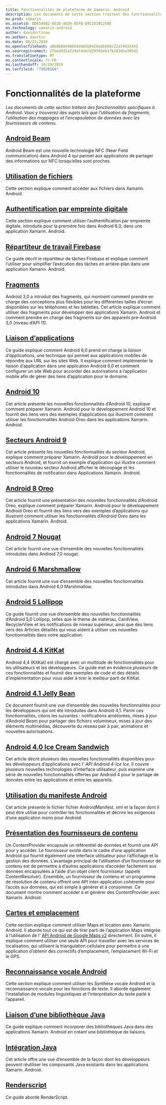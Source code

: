 ```yaml
---
title: Fonctionnalités de plateforme de Xamarin. Android
description: Les documents de cette section traitent des fonctionnalités spécifiques à Android. Vous y trouverez des sujets tels que l’utilisation de fragments, l’utilisation des mappages et l’encapsulation de données avec les fournisseurs de contenu.
ms.prod: xamarin
ms.assetid: DDE54082-6E2B-9ED9-05FB-D9C1D1B1258E
ms.technology: xamarin-android
author: davidortinau
ms.author: daortin
ms.date: 08/21/2018
ms.openlocfilehash: a0b8b80499854d485b8420adb580c22a74933443
ms.sourcegitcommit: 2fbe4932a319af4ebc829f65eb1fb1816ba305d3
ms.translationtype: MT
ms.contentlocale: fr-FR
ms.lasthandoff: 10/29/2019
ms.locfileid: "73020164"
---
```

# <a name="platform-features"></a>Fonctionnalités de la plateforme

_Les documents de cette section traitent des fonctionnalités spécifiques à Android. Vous y trouverez des sujets tels que l’utilisation de fragments, l’utilisation des mappages et l’encapsulation de données avec les fournisseurs de contenu._

## <a name="android-beamandroidplatformandroid-beammd"></a>[Android Beam](~/android/platform/android-beam.md)

Android Beam est une nouvelle technologie NFC (Near Field communication) dans Android 4 qui permet aux applications de partager des informations sur NFC lorsqu’elles sont proches.

## <a name="working-with-filesandroidplatformfilesindexmd"></a>[Utilisation de fichiers](~/android/platform/files/index.md)

Cette section explique comment accéder aux fichiers dans Xamarin. Android.

## <a name="fingerprint-authenticationandroidplatformfingerprint-authenticationindexmd"></a>[Authentification par empreinte digitale](~/android/platform/fingerprint-authentication/index.md)

Cette section explique comment utiliser l’authentification par empreinte digitale, introduite pour la première fois dans Android 6,0, dans une application Xamarin. Android.

## <a name="firebase-job-dispatcherandroidplatformfirebase-job-dispatchermd"></a>[Répartiteur de travail Firebase](~/android/platform/firebase-job-dispatcher.md)

Ce guide décrit le répartiteur de tâches Firebase et explique comment l’utiliser pour simplifier l’exécution des tâches en arrière-plan dans une application Xamarin. Android.

## <a name="fragmentsandroidplatformfragmentsindexmd"></a>[Fragments](~/android/platform/fragments/index.md)

Android 3,0 a introduit des fragments, qui montrent comment prendre en charge des conceptions plus flexibles pour les différentes tailles d’écran disponibles sur les téléphones et les tablettes. Cet article explique comment utiliser des fragments pour développer des applications Xamarin. Android et comment prendre en charge des fragments sur des appareils pré-Android 3,0 (niveau d’API 11).

## <a name="app-linkingandroidplatformapp-linkingmd"></a>[Liaison d’applications](~/android/platform/app-linking.md)

Ce guide explique comment Android 6,0 prend en charge la _liaison d’applications_, une technique qui permet aux applications mobiles de répondre aux URL sur les sites Web. Il explique comment implémenter la liaison d’application dans une application Android 6,0 et comment configurer un site Web pour accorder des autorisations à l’application mobile afin de gérer des liens d’application pour le domaine.

## <a name="android-10androidplatformandroid-10md"></a>[Android 10](~/android/platform/android-10.md)

Cet article présente les nouvelles fonctionnalités d’Android 10, explique comment préparer Xamarin. Android pour le développement Android 10 et fournit des liens vers des exemples d’applications qui illustrent comment utiliser les fonctionnalités Android Oreo dans les applications Xamarin. Android.

## <a name="android-9-pieandroidplatformpiemd"></a>[Secteurs Android 9](~/android/platform/pie.md)

Cet article présente les nouvelles fonctionnalités du secteur Android, explique comment préparer Xamarin. Android pour le développement en secteurs Android, et fournit un exemple d’application qui illustre comment utiliser le nouveau secteur Android afficher le découpage et les fonctionnalités de notification dans Applications Xamarin. Android.

## <a name="android-8-oreoandroidplatformoreomd"></a>[Android 8 Oreo](~/android/platform/oreo.md)

Cet article fournit une présentation des nouvelles fonctionnalités d’Android Oreo, explique comment préparer Xamarin. Android pour le développement Android Oreo et fournit des liens vers des exemples d’applications qui illustrent comment utiliser les fonctionnalités d’Android Oreo dans les applications Xamarin. Android.

## <a name="android-7-nougatandroidplatformnougatmd"></a>[Android 7 Nougat](~/android/platform/nougat.md)

Cet article fournit une vue d’ensemble des nouvelles fonctionnalités introduites dans Android 7,0 nougat.

## <a name="android-6-marshmallowandroidplatformmarshmallowmd"></a>[Android 6 Marshmallow](~/android/platform/marshmallow.md)

Cet article fournit une vue d’ensemble des nouvelles fonctionnalités introduites dans Android 6,0 Marshmallow.

## <a name="android-5-lollipopandroidplatformlollipopmd"></a>[Android 5 Lollipop](~/android/platform/lollipop.md)

Ce guide fournit une vue d’ensemble des nouvelles fonctionnalités d’Android 5,0 Lollipop, telles que le thème de matériau, CardView, RecyclerView et les notifications de niveau supérieur, ainsi que des liens vers des Articles détaillés qui vous aident à utiliser ces nouvelles fonctionnalités dans votre application.

## <a name="android-44-kitkatandroidplatformkitkatmd"></a>[Android 4.4 KitKat](~/android/platform/kitkat.md)

Android 4,4 (KitKat) est chargé avec un multitude de fonctionnalités pour les utilisateurs et les développeurs. Ce guide met en évidence plusieurs de ces fonctionnalités et fournit des exemples de code et des détails d’implémentation pour vous aider à tirer le meilleur parti de KitKat.

## <a name="android-41-jelly-beanandroidplatformjelly-beanmd"></a>[Android 4.1 Jelly Bean](~/android/platform/jelly-bean.md)

Ce document fournit une vue d’ensemble des nouvelles fonctionnalités pour les développeurs qui ont été introduites dans Android 4,1. Parmi ces fonctionnalités, citons les suivantes : notifications améliorées, mises à jour d’Android Beam pour partager des fichiers volumineux, mises à jour des éléments multimédias, découverte du réseau pair à pair, animations et nouvelles autorisations.

## <a name="android-40-ice-cream-sandwichandroidplatformice-cream-sandwichmd"></a>[Android 4.0 Ice Cream Sandwich](~/android/platform/ice-cream-sandwich.md)

Cet article décrit plusieurs des nouvelles fonctionnalités disponibles pour les développeurs d’applications avec l' *API Android 4-Ice Ice*.
Il couvre plusieurs nouvelles technologies d’interface utilisateur, puis examine une série de nouvelles fonctionnalités offertes par Android 4 pour le partage de données entre les applications et entre les appareils.

## <a name="working-with-the-android-manifestandroid-manifestmd"></a>[Utilisation du manifeste Android](android-manifest.md)

Cet article présente le fichier fichier AndroidManifest. xml et la façon dont il peut être utilisé pour contrôler les fonctionnalités et décrire les exigences d’une application mono pour Android.

## <a name="introduction-to-content-providersandroidplatformcontent-providersindexmd"></a>[Présentation des fournisseurs de contenu](~/android/platform/content-providers/index.md)

Un ContentProvider encapsule un référentiel de données et fournit une API pour y accéder. Le fournisseur existe dans le cadre d’une application Android qui fournit également une interface utilisateur pour l’affichage et la gestion des données. L’avantage principal de l’utilisation d’un fournisseur de contenu est de permettre à d’autres applications d’accéder facilement aux données encapsulées à l’aide d’un objet client fournisseur (appelé ContentResolver). Ensemble, un fournisseur de contenu et un programme de résolution de contenu offrent une API inter-application cohérente pour l’accès aux données, qui est simple à générer et à consommer. Ce document montre comment accéder à et générer des ContentProvider avec Xamarin. Android.

## <a name="maps-and-locationandroidplatformmaps-and-locationindexmd"></a>[Cartes et emplacement](~/android/platform/maps-and-location/index.md)

Cette section explique comment utiliser Maps et location avec Xamarin. Android. Il aborde tout ce qui est de tirer parti de l’application Maps intégrée à l’utilisation de l' [API Android de Google Maps v2](https://developers.google.com/maps/documentation/android/) directement. En outre, il explique comment utiliser une seule API pour travailler avec les services de localisation, qui utilisent la triangulation cellulaire pour permettre à une application d’obtenir des correctifs d’emplacement, l’emplacement Wi-Fi et le GPS.

## <a name="android-speechandroidplatformspeechmd"></a>[Reconnaissance vocale Android](~/android/platform/speech.md)

Cette section explique comment utiliser les Synthèse vocale Android et la reconnaissance vocale pour les fonctions de texte. Il aborde également l’installation de modules linguistiques et l’interprétation du texte parlé à l’appareil.

## <a name="binding-a-java-librarybinding-java-libraryindexmd"></a>[Liaison d’une bibliothèque Java](binding-java-library/index.md)

Ce guide explique comment incorporer des bibliothèques Java dans des applications Xamarin. Android en créant une bibliothèque de liaisons.

## <a name="java-integrationjava-integrationindexmd"></a>[Intégration Java](java-integration/index.md)

Cet article offre une vue d’ensemble de la façon dont les développeurs peuvent réutiliser les composants Java existants dans les applications Xamarin. Android.

## <a name="renderscriptrenderscriptmd"></a>[Renderscript](renderscript.md)

Ce guide aborde RenderScript.
